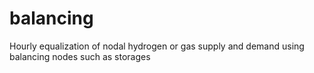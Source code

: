 # balancing
Hourly equalization of nodal hydrogen or gas supply and demand using balancing nodes such as storages
